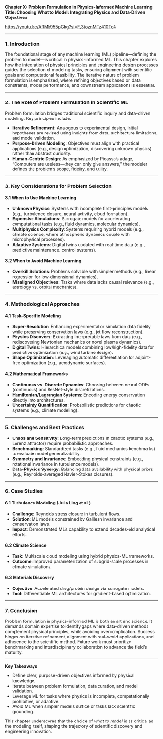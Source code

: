 **Chapter X: Problem Formulation in Physics-Informed Machine Learning**  
**Title: Choosing What to Model: Integrating Physics and Data-Driven Objectives**

https://youtu.be/ARMk955pGbg?si=F_3toznMTz410To4

---

### 1. Introduction  
The foundational stage of any machine learning (ML) pipeline—defining the problem to model—is critical in physics-informed ML. This chapter explores how the integration of physical principles and engineering design processes guides the selection of modeling tasks, ensuring alignment with scientific goals and computational feasibility. The iterative nature of problem formulation is emphasized, where refining objectives based on data constraints, model performance, and downstream applications is essential.

---

### 2. The Role of Problem Formulation in Scientific ML  
Problem formulation bridges traditional scientific inquiry and data-driven modeling. Key principles include:  
- **Iterative Refinement**: Analogous to experimental design, initial hypotheses are revised using insights from data, architecture limitations, and model validation.  
- **Purpose-Driven Modeling**: Objectives must align with practical applications (e.g., design optimization, discovering unknown physics) rather than abstract curiosity.  
- **Human-Centric Design**: As emphasized by Picasso’s adage, “Computers are useless—they can only give answers,” the modeler defines the problem’s scope, fidelity, and utility.

---

### 3. Key Considerations for Problem Selection  
#### 3.1 When to Use Machine Learning  
- **Unknown Physics**: Systems with incomplete first-principles models (e.g., turbulence closure, neural activity, cloud formation).  
- **Expensive Simulations**: Surrogate models for accelerating computational tasks (e.g., fluid dynamics, molecular dynamics).  
- **Multiphysics Complexity**: Systems requiring hybrid models (e.g., climate science, where atmospheric dynamics couple with microphysical processes).  
- **Adaptive Systems**: Digital twins updated with real-time data (e.g., predictive maintenance, control systems).  

#### 3.2 When to Avoid Machine Learning  
- **Overkill Solutions**: Problems solvable with simpler methods (e.g., linear regression for low-dimensional dynamics).  
- **Misaligned Objectives**: Tasks where data lacks causal relevance (e.g., astrology vs. orbital mechanics).  

---

### 4. Methodological Approaches  
#### 4.1 Task-Specific Modeling  
- **Super-Resolution**: Enhancing experimental or simulation data fidelity while preserving conservation laws (e.g., jet flow reconstruction).  
- **Physics Discovery**: Extracting interpretable laws from data (e.g., rediscovering Newtonian mechanics or novel plasma dynamics).  
- **Digital Twins**: Hierarchical models combining low/high-fidelity data for predictive optimization (e.g., wind turbine design).  
- **Shape Optimization**: Leveraging automatic differentiation for adjoint-free optimization (e.g., aerodynamic surfaces).  

#### 4.2 Mathematical Frameworks  
- **Continuous vs. Discrete Dynamics**: Choosing between neural ODEs (continuous) and ResNet-style discretizations.  
- **Hamiltonian/Lagrangian Systems**: Encoding energy conservation directly into architectures.  
- **Uncertainty Quantification**: Probabilistic predictions for chaotic systems (e.g., climate modeling).  

---

### 5. Challenges and Best Practices  
- **Chaos and Sensitivity**: Long-term predictions in chaotic systems (e.g., Lorenz attractor) require probabilistic approaches.  
- **Benchmarking**: Standardized tasks (e.g., fluid mechanics benchmarks) to evaluate model generalizability.  
- **Symmetry and Invariance**: Embedding physical constraints (e.g., rotational invariance in turbulence models).  
- **Data-Physics Synergy**: Balancing data availability with physical priors (e.g., Reynolds-averaged Navier-Stokes closures).  

---

### 6. Case Studies  
#### 6.1 Turbulence Modeling (Julia Ling et al.)  
- **Challenge**: Reynolds stress closure in turbulent flows.  
- **Solution**: ML models constrained by Galilean invariance and conservation laws.  
- **Impact**: Demonstrated ML’s capability to extend decades-old analytical efforts.  

#### 6.2 Climate Science  
- **Task**: Multiscale cloud modeling using hybrid physics-ML frameworks.  
- **Outcome**: Improved parameterization of subgrid-scale processes in climate simulations.  

#### 6.3 Materials Discovery  
- **Objective**: Accelerated drug/protein design via surrogate models.  
- **Tool**: Differentiable ML architectures for gradient-based optimization.  

---

### 7. Conclusion  
Problem formulation in physics-informed ML is both an art and science. It demands domain expertise to identify gaps where data-driven methods complement physical principles, while avoiding overcomplication. Success hinges on iterative refinement, alignment with real-world applications, and adherence to the scientific method. Future work must prioritize benchmarking and interdisciplinary collaboration to advance the field’s maturity.

---

**Key Takeaways**  
- Define clear, purpose-driven objectives informed by physical knowledge.  
- Iterate between problem formulation, data curation, and model validation.  
- Leverage ML for tasks where physics is incomplete, computationally prohibitive, or adaptive.  
- Avoid ML when simpler models suffice or tasks lack scientific grounding.  

This chapter underscores that the choice of *what to model* is as critical as the modeling itself, shaping the trajectory of scientific discovery and engineering innovation.